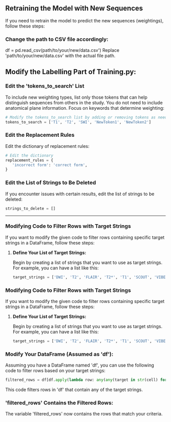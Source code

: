 ## **Retraining the Model with New Sequences**

If you need to retrain the model to predict the new sequences (weightings), follow these steps:
### Change the path  to CSV file accordingly:

df = pd.read_csv(path/to/your/new/data.csv')
Replace 'path/to/your/new/data.csv' with the actual file path.

## Modify the Labelling Part of Training.py:

### Edit the 'tokens_to_search' List

To include new weighting types, list only those tokens that can help distinguish sequences from others in the study. You do not need to include anatomical plane information. Focus on keywords that determine weighting:

```python
# Modify the tokens_to_search list by adding or removing tokens as needed. For example:
tokens_to_search = ['T1', 'T2', 'SWI', 'NewToken1', 'NewToken2']
```

### Edit the Replacement Rules

Edit the dictionary of replacement rules:

```python
# Edit the dictionary
replacement_rules = {
   'incorrect form': 'correct form',
}
```

### Edit the List of Strings to Be Deleted

If you encounter issues with certain results, edit the list of strings to be deleted:

```python
strings_to_delete = []
```


---
### Modifying Code to Filter Rows with Target Strings

If you want to modify the given code to filter rows containing specific target strings in a DataFrame, follow these steps:

1. **Define Your List of Target Strings:**

   Begin by creating a list of strings that you want to use as target strings. For example, you can have a list like this:

   ```python
   target_strings = ['DWI', 'T2', 'FLAIR', 'T2*', 'T1', 'SCOUT', 'VIBE', 'CISS', 'TOF', 'DIR_SPACE', 'T2_SPACE', 'PERF', 'DTI', 'FGATIR', 'T1_FLAIR', 'MRV', 'FIESTA', 'T1_MPRAGE', 'MRA', .....]


### Modifying Code to Filter Rows with Target Strings

If you want to modify the given code to filter rows containing specific target strings in a DataFrame, follow these steps:

1. **Define Your List of Target Strings:**

   Begin by creating a list of strings that you want to use as target strings. For example, you can have a list like this:

   ```python
   target_strings = ['DWI', 'T2', 'FLAIR', 'T2*', 'T1', 'SCOUT', 'VIBE', 'CISS', 'TOF', 'DIR_SPACE', 'T2_SPACE', 'PERF', 'DTI', 'FGATIR', 'T1_FLAIR', 'MRV', 'FIESTA', 'T1_MPRAGE', 'MRA']


### Modify Your DataFrame (Assumed as 'df'):

Assuming you have a DataFrame named 'df', you can use the following code to filter rows based on your target strings:

```python
filtered_rows = df[df.apply(lambda row: any(any(target in str(cell) for target in target_strings) if isinstance(cell, str) else False for cell in row), axis=1)]
```

This code filters rows in 'df' that contain any of the target strings.

### 'filtered_rows' Contains the Filtered Rows:

The variable 'filtered_rows' now contains the rows that match your criteria.

